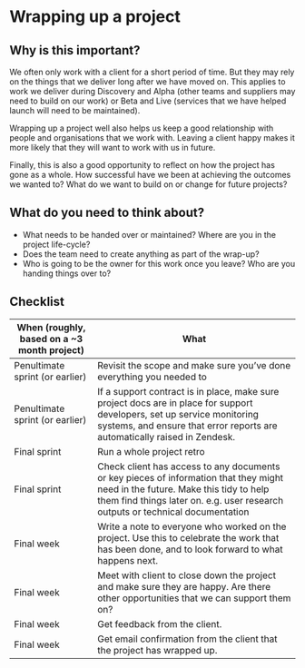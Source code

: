 # Wrapping up a project

## Why is this important?

We often only work with a client for a short period of time. But they may rely on the things that we deliver long after we have moved on. This applies to work we deliver during Discovery and Alpha (other teams and suppliers may need to build on our work) or Beta and Live (services that we have helped launch will need to be maintained).  

Wrapping up a project well also helps us keep a good relationship with people and organisations that we work with. Leaving a client happy makes it more likely that they will want to work with us in future. 

Finally, this is also a good opportunity to reflect on how the project has gone as a whole. How successful have we been at achieving the outcomes we wanted to? What do we want to build on or change for future projects? 

## What do you need to think about? 

- What needs to be handed over or maintained? Where are you in the project life-cycle?
- Does the team need to create anything as part of the wrap-up?
- Who is going to be the owner for this work once you leave? Who are you handing things over to?

## Checklist 

When (roughly, based on a ~3 month project) | What 
------------------------------------------- | ---- 
Penultimate sprint (or earlier) | Revisit the scope and make sure you’ve done everything you needed to
Penultimate sprint (or earlier) | If a support contract is in place, make sure project docs are in place for support developers, set up service monitoring systems, and ensure that error reports are automatically raised in Zendesk.
Final sprint | Run a whole project retro
Final sprint | Check client has access to any documents or key pieces of information that they might need in the future. Make this tidy to help them find things later on. e.g. user research outputs or technical documentation
Final week | Write a note to everyone who worked on the project. Use this to celebrate the work that has been done, and to look forward to what happens next. 
Final week | Meet with client to close down the project and make sure they are happy. Are there other opportunities that we can support them on?
Final week | Get feedback from the client.
Final week | Get email confirmation from the client that the project has wrapped up. 




